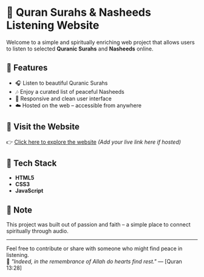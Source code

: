 # 📖 Quran Surahs & Nasheeds Listening Website

Welcome to a simple and spiritually enriching web project that allows users to listen to selected **Quranic Surahs** and **Nasheeds** online.

## 🌟 Features

- 🎧 Listen to beautiful Quranic Surahs
- 🎶 Enjoy a curated list of peaceful Nasheeds
- 📱 Responsive and clean user interface
- ☁️ Hosted on the web – accessible from anywhere

## 🔗 Visit the Website

👉 [Click here to explore the website](#) *(Add your live link here if hosted)*

## 📂 Tech Stack

- **HTML5**
- **CSS3**
- **JavaScript**

## 📜 Note

This project was built out of passion and faith – a simple place to connect spiritually through audio.

---

Feel free to contribute or share with someone who might find peace in listening.  
🕋 *"Indeed, in the remembrance of Allah do hearts find rest."* — [Quran 13:28]
